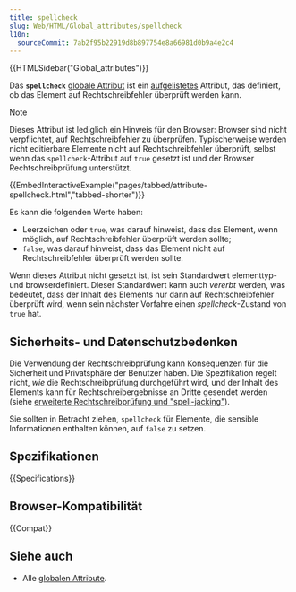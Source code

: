 ```yaml
---
title: spellcheck
slug: Web/HTML/Global_attributes/spellcheck
l10n:
  sourceCommit: 7ab2f95b22919d8b897754e8a66981d0b9a4e2c4
---
```


{{HTMLSidebar("Global_attributes")}}

Das **`spellcheck`** [globale Attribut](/de/docs/Web/HTML/Global_attributes) ist ein [aufgelistetes](/de/docs/Glossary/Enumerated) Attribut, das definiert, ob das Element auf Rechtschreibfehler überprüft werden kann.

> [!NOTE]
> Dieses Attribut ist lediglich ein Hinweis für den Browser: Browser sind nicht verpflichtet, auf Rechtschreibfehler zu überprüfen. Typischerweise werden nicht editierbare Elemente nicht auf Rechtschreibfehler überprüft, selbst wenn das `spellcheck`-Attribut auf `true` gesetzt ist und der Browser Rechtschreibprüfung unterstützt.

{{EmbedInteractiveExample("pages/tabbed/attribute-spellcheck.html","tabbed-shorter")}}

Es kann die folgenden Werte haben:

- Leerzeichen oder `true`, was darauf hinweist, dass das Element, wenn möglich, auf Rechtschreibfehler überprüft werden sollte;
- `false`, was darauf hinweist, dass das Element nicht auf Rechtschreibfehler überprüft werden sollte.

Wenn dieses Attribut nicht gesetzt ist, ist sein Standardwert elementtyp- und browserdefiniert. Dieser Standardwert kann auch _vererbt_ werden, was bedeutet, dass der Inhalt des Elements nur dann auf Rechtschreibfehler überprüft wird, wenn sein nächster Vorfahre einen _spellcheck_-Zustand von `true` hat.

## Sicherheits- und Datenschutzbedenken

Die Verwendung der Rechtschreibprüfung kann Konsequenzen für die Sicherheit und Privatsphäre der Benutzer haben.
Die Spezifikation regelt nicht, _wie_ die Rechtschreibprüfung durchgeführt wird, und der Inhalt des Elements kann für Rechtschreibergebnisse an Dritte gesendet werden (siehe [erweiterte Rechtschreibprüfung und "spell-jacking"](https://www.comparitech.com/blog/information-security/what-is-spell-jacking/)).

Sie sollten in Betracht ziehen, `spellcheck` für Elemente, die sensible Informationen enthalten können, auf `false` zu setzen.

## Spezifikationen

{{Specifications}}

## Browser-Kompatibilität

{{Compat}}

## Siehe auch

- Alle [globalen Attribute](/de/docs/Web/HTML/Global_attributes).
